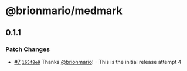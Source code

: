 # @brionmario/medmark

## 0.1.1

### Patch Changes

- [#7](https://github.com/brionmario/medmark/pull/7)
  [`16548e9`](https://github.com/brionmario/medmark/commit/16548e9d7a6311808143037e37ec571d5a05dd1b) Thanks
  [@brionmario](https://github.com/brionmario)! - This is the initial release attempt 4
